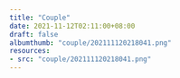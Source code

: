 ```yaml
---
title: "Couple"
date: 2021-11-12T02:11:00+08:00
draft: false
albumthumb: "couple/202111120218041.png"
resources:
- src: "couple/202111120218041.png"
---
```


